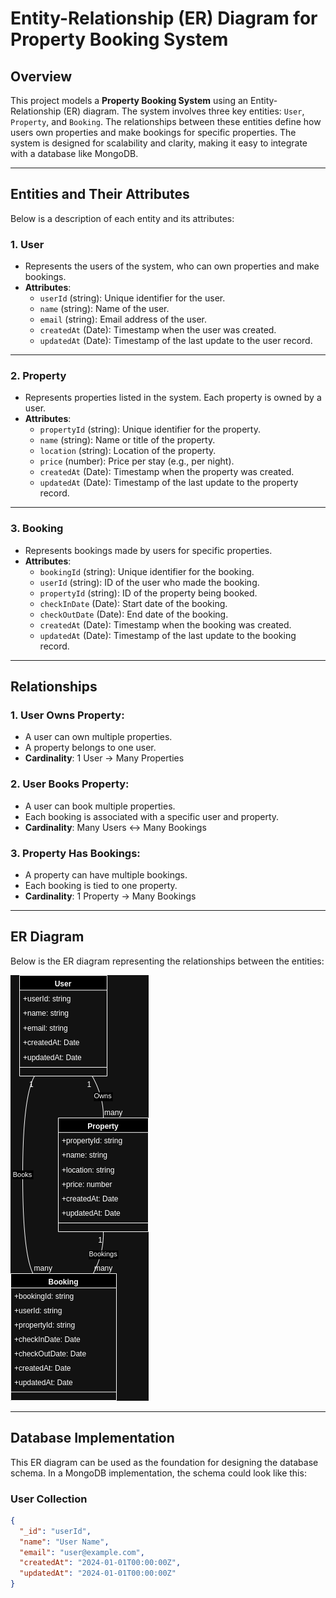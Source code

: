 # **Entity-Relationship (ER) Diagram for Property Booking System**

## **Overview**
This project models a **Property Booking System** using an Entity-Relationship (ER) diagram. The system involves three key entities: `User`, `Property`, and `Booking`. The relationships between these entities define how users own properties and make bookings for specific properties. The system is designed for scalability and clarity, making it easy to integrate with a database like MongoDB.

---

## **Entities and Their Attributes**
Below is a description of each entity and its attributes:

### 1. **User**
- Represents the users of the system, who can own properties and make bookings.
- **Attributes**:
  - `userId` (string): Unique identifier for the user.
  - `name` (string): Name of the user.
  - `email` (string): Email address of the user.
  - `createdAt` (Date): Timestamp when the user was created.
  - `updatedAt` (Date): Timestamp of the last update to the user record.

---

### 2. **Property**
- Represents properties listed in the system. Each property is owned by a user.
- **Attributes**:
  - `propertyId` (string): Unique identifier for the property.
  - `name` (string): Name or title of the property.
  - `location` (string): Location of the property.
  - `price` (number): Price per stay (e.g., per night).
  - `createdAt` (Date): Timestamp when the property was created.
  - `updatedAt` (Date): Timestamp of the last update to the property record.

---

### 3. **Booking**
- Represents bookings made by users for specific properties.
- **Attributes**:
  - `bookingId` (string): Unique identifier for the booking.
  - `userId` (string): ID of the user who made the booking.
  - `propertyId` (string): ID of the property being booked.
  - `checkInDate` (Date): Start date of the booking.
  - `checkOutDate` (Date): End date of the booking.
  - `createdAt` (Date): Timestamp when the booking was created.
  - `updatedAt` (Date): Timestamp of the last update to the booking record.

---

## **Relationships**
### 1. **User Owns Property**:
- A user can own multiple properties.
- A property belongs to one user.
- **Cardinality**: 1 User → Many Properties

### 2. **User Books Property**:
- A user can book multiple properties.
- Each booking is associated with a specific user and property.
- **Cardinality**: Many Users ↔ Many Bookings

### 3. **Property Has Bookings**:
- A property can have multiple bookings.
- Each booking is tied to one property.
- **Cardinality**: 1 Property → Many Bookings

---

## **ER Diagram**
Below is the ER diagram representing the relationships between the entities:

![ER Diagram](./ER-Diagram.png)

---

## **Database Implementation**
This ER diagram can be used as the foundation for designing the database schema. In a MongoDB implementation, the schema could look like this:

### **User Collection**
```json
{
  "_id": "userId",
  "name": "User Name",
  "email": "user@example.com",
  "createdAt": "2024-01-01T00:00:00Z",
  "updatedAt": "2024-01-01T00:00:00Z"
}
